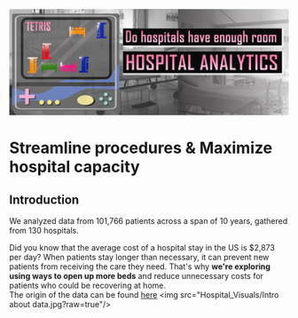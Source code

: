 <img src="Hospital_Visuals/Hospital Project banner 2.jpg?raw=true"/>

# Streamline procedures & Maximize hospital capacity

## Introduction 

We analyzed data from 101,766 patients across a span of 10 years, gathered from 130 hospitals.

Did you know that the average cost of a hospital stay in the US is $2,873 per day? When patients stay longer than necessary, it can prevent new patients from receiving the care they need. That's why **we're exploring using ways to open up more beds** and reduce unnecessary costs for patients who could be recovering at home.
<br>
The origin of the data can be found [here]([https://finances.worldbank.org/Loans-and-Credits/IDA-Statement-Of-Credits-and-Grants-Historical-Dat/tdwh-3krx](https://archive.ics.uci.edu/dataset/296/diabetes+130-us+hospitals+for+years+1999-2008)) 
<img src="Hospital_Visuals/Intro about data.jpg?raw=true"/>
 






